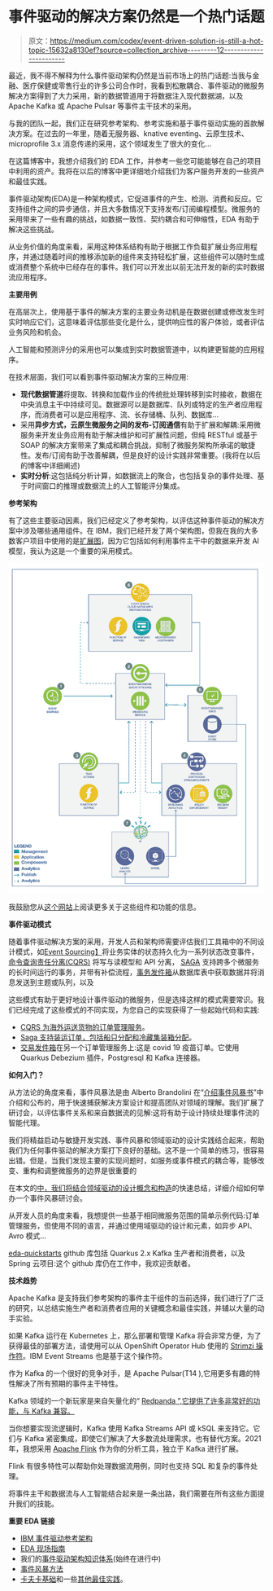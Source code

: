 # 事件驱动的解决方案仍然是一个热门话题

> 原文：<https://medium.com/codex/event-driven-solution-is-still-a-hot-topic-15632a8130ef?source=collection_archive---------12----------------------->

最近，我不得不解释为什么事件驱动架构仍然是当前市场上的热门话题:当我与金融、医疗保健或零售行业的许多公司合作时，我看到松散耦合、事件驱动的微服务解决方案得到了大力采用，新的数据管道用于将数据注入现代数据湖，以及 Apache Kafka 或 Apache Pulsar 等事件主干技术的采用。

与我的团队一起，我们正在研究参考架构、参考实施和基于事件驱动实施的首款解决方案。在过去的一年里，随着无服务器、knative eventing、云原生技术、microprofile 3.x 消息传递的采用，这个领域发生了很大的变化...

在这篇博客中，我想介绍我们的 EDA 工作，并参考一些您可能能够在自己的项目中利用的资产。我将在以后的博客中更详细地介绍我们为客户服务开发的一些资产和最佳实践。

事件驱动架构(EDA)是一种架构模式，它促进事件的产生、检测、消费和反应。它支持组件之间的异步通信，并且大多数情况下支持发布/订阅编程模型。微服务的采用带来了一些有趣的挑战，如数据一致性、契约耦合和可伸缩性，EDA 有助于解决这些挑战。

从业务价值的角度来看，采用这种体系结构有助于根据工作负载扩展业务应用程序，并通过随着时间的推移添加新的组件来支持轻松扩展，这些组件可以随时生成或消费整个系统中已经存在的事件。我们可以开发出以前无法开发的新的实时数据流应用程序。

**主要用例**

在高层次上，使用基于事件的解决方案的主要业务动机是在数据创建或修改发生时实时响应它们，这意味着评估那些变化是什么，提供响应性的客户体验，或者评估业务风险和机会。

人工智能和预测评分的采用也可以集成到实时数据管道中，以构建更智能的应用程序。

在技术层面，我们可以看到事件驱动解决方案的三种应用:

*   **现代数据管道**将提取、转换和加载作业的传统批处理转移到实时接收，数据在中央消息主干中持续可见。数据源可以是数据库、队列或特定的生产者应用程序，而消费者可以是应用程序、流、长存储桶、队列、数据库…
*   采用**异步方式，云原生微服务之间的发布-订阅通信**有助于扩展和解耦:采用微服务来开发业务应用有助于解决维护和可扩展性问题，但纯 RESTful 或基于 SOAP 的解决方案带来了集成和耦合挑战，抑制了微服务架构所承诺的敏捷性。发布/订阅有助于改善解耦，但是良好的设计实践非常重要。(我将在以后的博客中详细阐述)
*   **实时分析**:这包括纯分析计算，如数据流上的聚合，也包括复杂的事件处理、基于时间窗口的推理或数据流上的人工智能评分集成。

**参考架构**

有了这些主要驱动因素，我们已经定义了参考架构，以评估这种事件驱动的解决方案中涉及哪些通用组件。在 IBM，我们已经开发了两个架构图，但我在我的大多数客户项目中使用的是[扩展图](https://www.ibm.com/cloud/architecture/architectures/eventDrivenArchitecture/reference-architecture)，因为它包括如何利用事件主干中的数据来开发 AI 模型，我认为这是一个重要的采用模式。

![](img/bc98aa8411d38ffa871b8f0b819fdf2a.png)

我鼓励您从[这个网站](https://www.ibm.com/cloud/architecture/architectures/eventDrivenArchitecture/reference-architecture)上阅读更多关于这些组件和功能的信息。

**事件驱动模式**

随着事件驱动解决方案的采用，开发人员和架构师需要评估我们工具箱中的不同设计模式，如[Event Sourcing】](https://www.ibm.com/cloud/architecture/architectures/event-driven-event-sourcing-pattern)将业务实体的状态持久化为一系列状态改变事件，[命令查询责任分离(CQRS)](https://www.ibm.com/cloud/architecture/architectures/event-driven-cqrs-pattern) 将写与读模型和 API 分离， [SAGA](https://www.ibm.com/cloud/architecture/architectures/event-driven-saga-pattern) 支持跨多个微服务的长时间运行的事务，并带有补偿流程，[事务发件箱](https://microservices.io/patterns/data/transactional-outbox.html)从数据库表中获取数据并将消息发送到主题或队列，以及

这些模式有助于更好地设计事件驱动的微服务，但是选择这样的模式需要常识。我们已经完成了这些模式的不同实现，为您自己的实现获得了一些起始代码和实践:

*   [CQRS 为海外运送货物的订单管理服务](https://github.com/ibm-cloud-architecture/refarch-kc-order-ms)。
*   [Saga 支持装运订单，包括船只分配和冷藏集装箱分配](https://ibm-cloud-architecture.github.io/refarch-kc/implementation/saga-patterns/)。
*   [交易发件箱](https://github.com/ibm-cloud-architecture/vaccine-order-mgr-pg)在另一个订单管理服务上:这是 covid 19 疫苗订单。它使用 Quarkus Debezium 插件，Postgresql 和 Kafka 连接器。

**如何入门？**

从方法论的角度来看，事件风暴法是由 Alberto Brandolini 在“[介绍事件风暴书](https://www.eventstorming.com/book/)”中介绍和公布的，用于快速捕获解决方案设计和提高团队对领域的理解。我们扩展了研讨会，以评估事件关系和来自数据流的见解:这将有助于设计持续处理事件流的智能代理。

我们将精益启动与敏捷开发实践、事件风暴和领域驱动的设计实践结合起来，帮助我们为任何事件驱动的解决方案打下良好的基础。这不是一个简单的练习，很容易出错。但是，当我们发现主要的实现问题时，如服务或事件模式的耦合等，能够改变、重构和调整微服务的边界是很重要的

在本文的[中，我们将结合](https://ibm-cloud-architecture.github.io/refarch-eda/methodology/event-storming/)[领域驱动的设计概念和构造](https://ibm-cloud-architecture.github.io/refarch-eda/methodology/domain-driven-design/)的快速总结，详细介绍如何举办一个事件风暴研讨会。

从开发人员的角度来看，我想提供一些基于相同微服务范围的简单示例代码:订单管理服务，但使用不同的语言，并通过使用域驱动的设计和元素，如异步 API、Avro 模式…

[eda-quickstarts](https://github.com/ibm-cloud-architecture/eda-quickstarts) github 库包括 Quarkus 2.x Kafka 生产者和消费者，以及 Spring 云项目:这个 github 库仍在工作中，我欢迎贡献者。

**技术趋势**

Apache Kafka 是支持我们参考架构的事件主干组件的当前选择，我们进行了广泛的研究，以总结实施生产者和消费者应用的关键概念和最佳实践，并辅以大量的动手实验。

如果 Kafka 运行在 Kubernetes 上，那么部署和管理 Kafka 将会非常方便，为了获得最佳的部署方法，请使用可以从 OpenShift Operator Hub 使用的 [Strimzi 操作符](https://strimzi.io/docs/operators/latest/using.html)。IBM Event Streams 也是基于这个操作符。

作为 Kafka 的一个很好的竞争对手，是 Apache Pulsar(T14 ),它用更多有趣的特性解决了所有预期的事件主干特性。

Kafka 领域的一个新玩家是来自矢量化的“ [Redpanda ”,它提供了许多非常好的功能，与 Kafka 兼容。](https://vectorized.io)

当你想要实现流逻辑时，Kafka 使用 Kafka Streams API 或 kSQL 来支持它。它们与 Kafka 紧密集成，即使它们解决了大多数流处理需求，也有替代方案。2021 年，我想采用 [Apache Flink](https://flink.apache.org/) 作为你的分析工具，独立于 Kafka 进行扩展。

Flink 有很多特性可以帮助你处理数据流用例，同时也支持 SQL 和复杂的事件处理。

将事件主干和数据流与人工智能结合起来是一条出路，我们需要在所有这些方面提升我们的技能。

**重要 EDA 链接**

*   [IBM 事件驱动参考架构](https://www.ibm.com/cloud/architecture/architectures/eventDrivenArchitecture/overview)
*   [EDA 现场指南](https://www.ibm.com/cloud/architecture/content/field-guide/event-driven-field-guide/)
*   我们的[事件驱动架构知识体系](https://ibm-cloud-architecture.github.io/refarch-eda/)(始终在进行中)
*   [事件风暴方法](https://ibm-cloud-architecture.github.io/refarch-eda/methodology/event-storming/)
*   [卡夫卡基础](https://developer.ibm.com/articles/event-streams-kafka-fundamentals)和一些[其他最佳实践](https://ibm-cloud-architecture.github.io/refarch-eda/technology/kafka-producers-consumers/)。